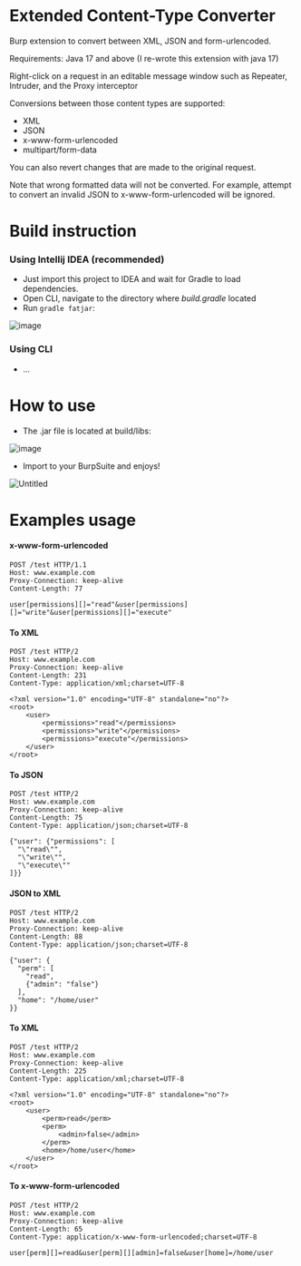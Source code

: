 Extended Content-Type Converter
=========

Burp extension to convert between XML, JSON and form-urlencoded.

Requirements: Java 17 and above (I re-wrote this extension with java 17)

Right-click on a request in an editable message window such as Repeater, Intruder, and the Proxy interceptor

Conversions between those content types are supported:

* XML
* JSON
* x-www-form-urlencoded
* multipart/form-data

You can also revert changes that are made to the original request.

Note that wrong formatted data will not be converted. For example, attempt to convert an invalid JSON to x-www-form-urlencoded will be ignored.

Build instruction
=========
### Using Intellij IDEA (recommended) ###
- Just import this project to IDEA and wait for Gradle to load dependencies.
- Open CLI, navigate to the directory where *build.gradle* located
- Run `gradle fatjar`:

![image](https://github.com/user-attachments/assets/54411711-4ea1-4d40-ba43-93d8501ff4cf)

### Using CLI ###
- ...

How to use
=========
- The .jar file is located at build/libs:

![image](https://github.com/user-attachments/assets/0a030d0e-ab59-4add-a709-24ec2e23f43b)

- Import to your BurpSuite and enjoys!

![Untitled](https://github.com/user-attachments/assets/29b1ae18-1b1c-46e3-af75-e6257d59e81c)

Examples usage
=========

#### x-www-form-urlencoded ####

```
POST /test HTTP/1.1
Host: www.example.com
Proxy-Connection: keep-alive
Content-Length: 77

user[permissions][]="read"&user[permissions][]="write"&user[permissions][]="execute"

```

#### To XML ####
```
POST /test HTTP/2
Host: www.example.com
Proxy-Connection: keep-alive
Content-Length: 231
Content-Type: application/xml;charset=UTF-8

<?xml version="1.0" encoding="UTF-8" standalone="no"?>
<root>
    <user>
        <permissions>"read"</permissions>
        <permissions>"write"</permissions>
        <permissions>"execute"</permissions>
    </user>
</root>
```
#### To JSON ####
```
POST /test HTTP/2
Host: www.example.com
Proxy-Connection: keep-alive
Content-Length: 75
Content-Type: application/json;charset=UTF-8

{"user": {"permissions": [
  "\"read\"",
  "\"write\"",
  "\"execute\""
]}}
```

#### JSON to XML ####

```
POST /test HTTP/2
Host: www.example.com
Proxy-Connection: keep-alive
Content-Length: 88
Content-Type: application/json;charset=UTF-8

{"user": {
  "perm": [
    "read",
    {"admin": "false"}
  ],
  "home": "/home/user"
}}
```
#### To XML ####
```
POST /test HTTP/2
Host: www.example.com
Proxy-Connection: keep-alive
Content-Length: 225
Content-Type: application/xml;charset=UTF-8

<?xml version="1.0" encoding="UTF-8" standalone="no"?>
<root>
    <user>
        <perm>read</perm>
        <perm>
            <admin>false</admin>
        </perm>
        <home>/home/user</home>
    </user>
</root>
```

#### To x-www-form-urlencoded ####
```
POST /test HTTP/2
Host: www.example.com
Proxy-Connection: keep-alive
Content-Length: 65
Content-Type: application/x-www-form-urlencoded;charset=UTF-8

user[perm][]=read&user[perm][][admin]=false&user[home]=/home/user
```
